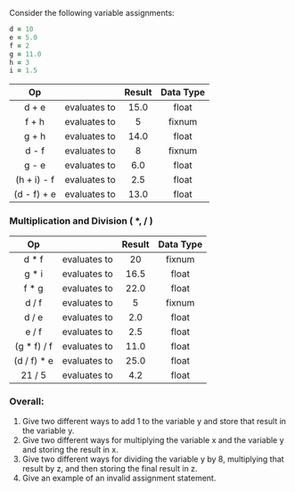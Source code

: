 
Consider the following variable assignments:
```ruby
d = 10
e = 5.0
f = 2
g = 11.0
h = 3
i = 1.5
```

| Op |   | Result | Data Type |
|:---: |:---:| :---: | :---: |
| d + e | evaluates to | 15.0  | float  |
| f + h | evaluates to | 5 | fixnum |
| g + h | evaluates to | 14.0 | float |
| d - f | evaluates to | 8 | fixnum |
| g - e | evaluates to | 6.0 | float |
| (h + i) - f | evaluates to | 2.5 | float |
| (d - f) + e | evaluates to |  13.0 | float  |



### Multiplication and Division ( *, / )  

| Op |   | Result | Data Type |
|:---: |:---:| :---: | :---: |
| d * f | evaluates to | 20 | fixnum |
| g * i | evaluates to | 16.5 | float |
| f * g | evaluates to | 22.0 | float |
| d / f | evaluates to | 5 | fixnum |
| d / e | evaluates to | 2.0 | float |
| e / f | evaluates to | 2.5 | float |
| (g * f) / f | evaluates to | 11.0 | float |
| (d / f) * e | evaluates to | 25.0 | float |
| 21 / 5 | evaluates to | 4.2 | float |


### Overall:
1.  Give two different ways to add 1 to the variable y and store that result in the variable y.
2. Give two different ways for multiplying the variable x and the variable y and storing the result in x.
3. Give two different ways for dividing the variable y by 8, multiplying that result by z, and then storing the final result in z.
4. Give an example of an invalid assignment statement.
